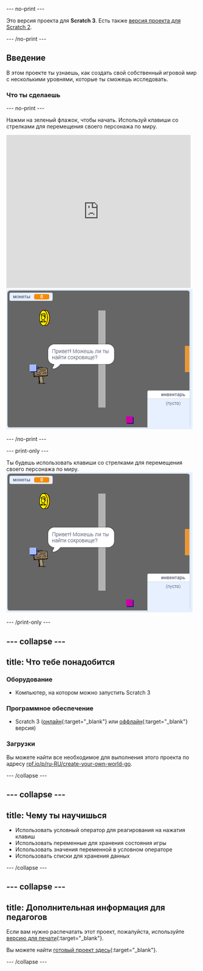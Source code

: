 --- no-print ---

Это версия проекта для **Scratch 3**. Есть также [версия проекта для Scratch 2](https://projects.raspberrypi.org/ru-RU/projects/create-your-own-world-scratch2).

--- /no-print ---

## Введение

В этом проекте ты узнаешь, как создать свой собственный игровой мир с несколькими уровнями, которые ты сможешь исследовать.

### Что ты сделаешь

--- no-print ---

Нажми на зеленый флажок, чтобы начать. Используй клавиши со стрелками для перемещения своего персонажа по миру.

<div class="scratch-preview">
  <iframe allowtransparency="true" width="485" height="402" src="https://scratch.mit.edu/projects/embed/396456489/?autostart=false" frameborder="0" scrolling="no"></iframe>
  <img src="images/showcase.png">
</div>

--- /no-print ---

--- print-only ---

Ты будешь использовать клавиши со стрелками для перемещения своего персонажа по миру. ![showcase.png](images/showcase.png)

--- /print-only ---

--- collapse ---
---
title: Что тебе понадобится
---

### Оборудование

- Компьютер, на котором можно запустить Scratch 3

### Программное обеспечение

- Scratch 3 ([онлайн](http://rpf.io/scratchon){:target="_blank"} или [оффлайн](http://rpf.io/scratchoff){:target="_blank"} версия)

### Загрузки

Вы можете найти все необходимое для выполнения этого проекта по адресу [rpf.io/p/ru-RU/create-your-own-world-go](https://rpf.io/p/ru-RU/create-your-own-world-go).

--- /collapse ---

--- collapse ---
---
title: Чему ты научишься
---

- Использовать условный оператор для реагирования на нажатия клавиш
- Использовать переменные для хранения состояния игры
- Использовать значения переменной в условном операторе
- Использовать списки для хранения данных

--- /collapse ---

--- collapse ---
---
title: Дополнительная информация для педагогов
---

Если вам нужно распечатать этот проект, пожалуйста, используйте [версию для печати](https://projects.raspberrypi.org/ru-RU/projects/create-your-own-world/print){:target="_blank"}.

Вы можете найти [готовый проект здесь](https://rpf.io/p/ru-RU/create-your-own-world-get){:target="_blank"}.

--- /collapse ---